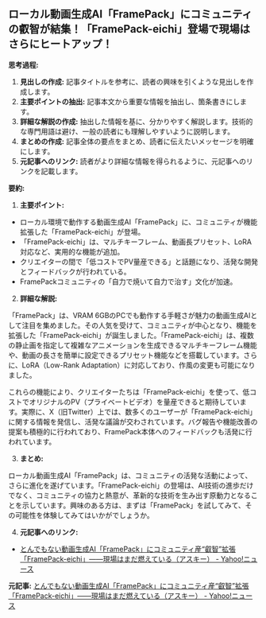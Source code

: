 ## ローカル動画生成AI「FramePack」にコミュニティの叡智が結集！「FramePack-eichi」登場で現場はさらにヒートアップ！

**思考過程:**

1. **見出しの作成:** 記事タイトルを参考に、読者の興味を引くような見出しを作成します。
2. **主要ポイントの抽出:** 記事本文から重要な情報を抽出し、箇条書きにします。
3. **詳細な解説の作成:** 抽出した情報を基に、分かりやすく解説します。技術的な専門用語は避け、一般の読者にも理解しやすいように説明します。
4. **まとめの作成:** 記事全体の要点をまとめ、読者に伝えたいメッセージを明確にします。
5. **元記事へのリンク:** 読者がより詳細な情報を得られるように、元記事へのリンクを記載します。

**要約:**

1. **主要ポイント:**
 * ローカル環境で動作する動画生成AI「FramePack」に、コミュニティが機能拡張した「FramePack-eichi」が登場。
 * 「FramePack-eichi」は、マルチキーフレーム、動画長プリセット、LoRA対応など、実用的な機能が追加。
 * クリエイターの間で「低コストでPV量産できる」と話題になり、活発な開発とフィードバックが行われている。
 * FramePackコミュニティの「自力で焼いて自力で治す」文化が加速。

2. **詳細な解説:**

 「FramePack」は、VRAM 6GBのPCでも動作する手軽さが魅力の動画生成AIとして注目を集めました。その人気を受けて、コミュニティが中心となり、機能を拡張した「FramePack-eichi」が誕生しました。「FramePack-eichi」は、複数の静止画を指定して複雑なアニメーションを生成できるマルチキーフレーム機能や、動画の長さを簡単に設定できるプリセット機能などを搭載しています。さらに、LoRA（Low-Rank Adaptation）に対応しており、作風の変更も可能になりました。

 これらの機能により、クリエイターたちは「FramePack-eichi」を使って、低コストでオリジナルのPV（プライベートビデオ）を量産できると期待しています。実際に、X（旧Twitter）上では、数多くのユーザーが「FramePack-eichi」に関する情報を発信し、活発な議論が交わされています。バグ報告や機能改善の提案も積極的に行われており、FramePack本体へのフィードバックも活発に行われています。

3. **まとめ:**

 ローカル動画生成AI「FramePack」は、コミュニティの活発な活動によって、さらに進化を遂げています。「FramePack-eichi」の登場は、AI技術の進歩だけでなく、コミュニティの協力と熱意が、革新的な技術を生み出す原動力となることを示しています。興味のある方は、まずは「FramePack」を試してみて、その可能性を体験してみてはいかがでしょうか。

4. **元記事へのリンク:**

 * [とんでもない動画生成AI「FramePack」にコミュニティ産“叡智”拡張「FramePack-eichi」――現場はまだ燃えている（アスキー） - Yahoo!ニュース](https://news.yahoo.co.jp/articles/364b56574744192a15982833048821698372241d)


**元記事:** [とんでもない動画生成AI「FramePack」にコミュニティ産“叡智”拡張「FramePack-eichi」――現場はまだ燃えている（アスキー） - Yahoo!ニュース](https://news.yahoo.co.jp/articles/c74ebf2748286d7ac69a3ff119454cf927dc6702)